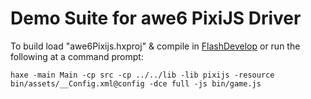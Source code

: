 # Demo Suite for awe6 PixiJS Driver #

To build load "awe6Pixijs.hxproj" & compile in [FlashDevelop](http://flashdevelop.org) or run the following at a command prompt:

```
haxe -main Main -cp src -cp ../../lib -lib pixijs -resource bin/assets/__Config.xml@config -dce full -js bin/game.js
```
